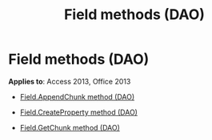 ﻿---
title: Field methods (DAO)
TOCTitle: Methods
ms:assetid: 9d8a78f6-876c-43d6-a76d-03673eaecfdd
ms:mtpsurl: https://msdn.microsoft.com/library/Dn125509(v=office.15)
ms:contentKeyID: 52073631
ms.date: 09/18/2015
mtps_version: v=office.15
---

# Field methods (DAO)


**Applies to**: Access 2013, Office 2013



  - [Field.AppendChunk method (DAO)](field-appendchunk-method-dao.md)

  - [Field.CreateProperty method (DAO)](field-createproperty-method-dao.md)

  - [Field.GetChunk method (DAO)](field-getchunk-method-dao.md)


